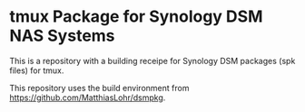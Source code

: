 # tmux Package for Synology DSM NAS Systems

This is a repository with a building receipe for
Synology DSM packages (spk files) for tmux.

This repository uses the build environment from https://github.com/MatthiasLohr/dsmpkg.

